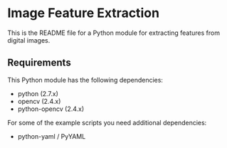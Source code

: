 # Image Feature Extraction

This is the README file for a Python module for extracting features from
digital images.

## Requirements

This Python module has the following dependencies:

* python (2.7.x)
* opencv (2.4.x)
* python-opencv (2.4.x)

For some of the example scripts you need additional dependencies:

* python-yaml / PyYAML
